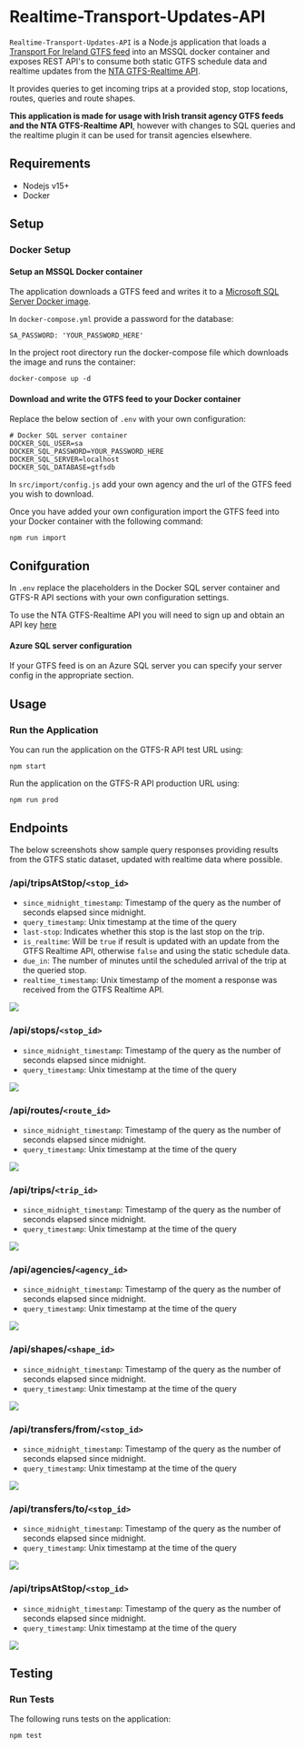 # Realtime-Transport-Updates-API
`Realtime-Transport-Updates-API` is a Node.js application that loads a [Transport For Ireland GTFS feed](https://www.transportforireland.ie/transitData/PT_Data.html) into an MSSQL docker container and exposes REST API's to consume both static GTFS schedule data and realtime updates from the [NTA GTFS-Realtime API](https://developer.nationaltransport.ie/api-details#api=gtfsr&operation=gtfsr). 

It provides queries to get incoming trips at a provided stop, stop locations, routes, queries and route shapes.

**This application is made for usage with Irish transit agency GTFS feeds and the NTA GTFS-Realtime API**, however with changes to SQL queries and the realtime plugin it can be used for transit agencies elsewhere.

## Requirements
* Nodejs v15+
* Docker

## Setup
### Docker Setup
#### Setup an MSSQL Docker container

The application downloads a GTFS feed and writes it to a [Microsoft SQL Server Docker image](https://hub.docker.com/_/microsoft-mssql-server).

In `docker-compose.yml` provide a password for the database:

```
SA_PASSWORD: 'YOUR_PASSWORD_HERE'
```

In the project root directory run the docker-compose file which downloads the image and runs the container:

```
docker-compose up -d
```
#### Download and write the GTFS feed to your Docker container
Replace the below section of `.env` with your own configuration:

```
# Docker SQL server container
DOCKER_SQL_USER=sa
DOCKER_SQL_PASSWORD=YOUR_PASSWORD_HERE
DOCKER_SQL_SERVER=localhost
DOCKER_SQL_DATABASE=gtfsdb
```
In `src/import/config.js` add your own agency and the url of the GTFS feed you wish to download.

Once you have added your own configuration import the GTFS feed into your Docker container with the following command:

```
npm run import
```

## Conifguration
In `.env` replace the placeholders in the Docker SQL server container and GTFS-R API sections with your own configuration settings.

To use the NTA GTFS-Realtime API you will need to sign up and obtain an API key [here](https://developer.nationaltransport.ie/signup)

#### Azure SQL server configuration

If your GTFS feed is on an Azure SQL server you can specify your server config in the appropriate section.

## Usage

### Run the Application

You can run the application on the GTFS-R API test URL using:

```
npm start
```
Run the application on the GTFS-R API production URL using:

```
npm run prod
```

## Endpoints
The below screenshots show sample query responses providing results from the GTFS static dataset, updated with realtime data where possible.

### /api/tripsAtStop/`<stop_id>`
- `since_midnight_timestamp`: Timestamp of the query as the number of seconds elapsed since midnight.
- `query_timestamp`: Unix timestamp at the time of the query
- `last-stop`: Indicates whether this stop is the last stop on the trip.
- `is_realtime`: Will be `true` if result is updated with an update from the GTFS Realtime API, otherwise `false` and using the static schedule data.
- `due_in`: The number of minutes until the scheduled arrival of the trip at the queried stop.
- `realtime_timestamp`: Unix timestamp of the moment a response was received from the GTFS Realtime API.

![](./screenshots/trips-at-stopid.png)

### /api/stops/`<stop_id>`
- `since_midnight_timestamp`: Timestamp of the query as the number of seconds elapsed since midnight.
- `query_timestamp`: Unix timestamp at the time of the query

![](./screenshots/stop-by-id.png)

### /api/routes/`<route_id>`
- `since_midnight_timestamp`: Timestamp of the query as the number of seconds elapsed since midnight.
- `query_timestamp`: Unix timestamp at the time of the query

![](./screenshots/route-by-id.png)

### /api/trips/`<trip_id>`
- `since_midnight_timestamp`: Timestamp of the query as the number of seconds elapsed since midnight.
- `query_timestamp`: Unix timestamp at the time of the query

![](./screenshots/trip-by-id.png)

### /api/agencies/`<agency_id>`
- `since_midnight_timestamp`: Timestamp of the query as the number of seconds elapsed since midnight.
- `query_timestamp`: Unix timestamp at the time of the query

![](./screenshots/agency-by-id.png)

### /api/shapes/`<shape_id>`
- `since_midnight_timestamp`: Timestamp of the query as the number of seconds elapsed since midnight.
- `query_timestamp`: Unix timestamp at the time of the query

![](./screenshots/shapes-by-id.png)

### /api/transfers/from/`<stop_id>`
- `since_midnight_timestamp`: Timestamp of the query as the number of seconds elapsed since midnight.
- `query_timestamp`: Unix timestamp at the time of the query

![](./screenshots/transfers-from-id.png)

### /api/transfers/to/`<stop_id>`
- `since_midnight_timestamp`: Timestamp of the query as the number of seconds elapsed since midnight.
- `query_timestamp`: Unix timestamp at the time of the query

![](./screenshots/transfers-to-id.png)

### /api/tripsAtStop/`<stop_id>`
- `since_midnight_timestamp`: Timestamp of the query as the number of seconds elapsed since midnight.
- `query_timestamp`: Unix timestamp at the time of the query

![](./screenshots/stop-by-id.png)

## Testing

### Run Tests
The following runs tests on the application:

```
npm test
```
